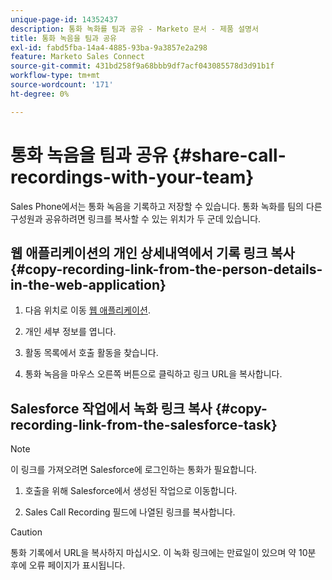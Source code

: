 ```yaml
---
unique-page-id: 14352437
description: 통화 녹화를 팀과 공유 - Marketo 문서 - 제품 설명서
title: 통화 녹음을 팀과 공유
exl-id: fabd5fba-14a4-4885-93ba-9a3857e2a298
feature: Marketo Sales Connect
source-git-commit: 431bd258f9a68bbb9df7acf043085578d3d91b1f
workflow-type: tm+mt
source-wordcount: '171'
ht-degree: 0%

---
```


# 통화 녹음을 팀과 공유 {#share-call-recordings-with-your-team}

Sales Phone에서는 통화 녹음을 기록하고 저장할 수 있습니다. 통화 녹화를 팀의 다른 구성원과 공유하려면 링크를 복사할 수 있는 위치가 두 군데 있습니다.

## 웹 애플리케이션의 개인 상세내역에서 기록 링크 복사 {#copy-recording-link-from-the-person-details-in-the-web-application}

1. 다음 위치로 이동 [웹 애플리케이션](https://toutapp.com/login).

1. 개인 세부 정보를 엽니다.

1. 활동 목록에서 호출 활동을 찾습니다.

1. 통화 녹음을 마우스 오른쪽 버튼으로 클릭하고 링크 URL을 복사합니다.

## Salesforce 작업에서 녹화 링크 복사 {#copy-recording-link-from-the-salesforce-task}

>[!NOTE]
>
>이 링크를 가져오려면 Salesforce에 로그인하는 통화가 필요합니다.

1. 호출을 위해 Salesforce에서 생성된 작업으로 이동합니다.

1. Sales Call Recording 필드에 나열된 링크를 복사합니다.

>[!CAUTION]
>
>통화 기록에서 URL을 복사하지 마십시오. 이 녹화 링크에는 만료일이 있으며 약 10분 후에 오류 페이지가 표시됩니다.
